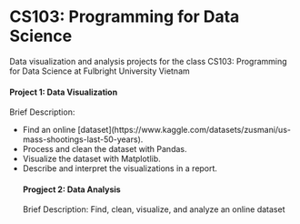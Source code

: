 # CS103: Programming for Data Science
 Data visualization and analysis projects for the class CS103: Programming for Data Science at Fulbright University Vietnam
#### Project 1: Data Visualization
Brief Description:
<ul>
<li> Find an online [dataset](https://www.kaggle.com/datasets/zusmani/us-mass-shootings-last-50-years).
<li> Process and clean the dataset with Pandas.
<li> Visualize the dataset with Matplotlib.
<li> Describe and interpret the visualizations in a report.



#### Progject 2: Data Analysis
Brief Description: Find, clean, visualize, and analyze an online dataset 

